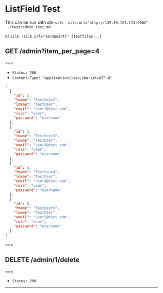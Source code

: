 # ListField Test

This can be run with silk `silk -silk.url="http://139.59.123.174:9002" ../test/admin_test.md`

or `silk -silk.url="{endpoint}" {testfiles...}`

## GET /admin?item_per_page=4
===

* `Status: 200`
* `Content-Type: "application/json;charset=UTF-8"`

```json
[
  {
    "id": 2,
    "fname": "TestUser2",
    "lname": "TestUser",
    "email": "user2@test.com",
    "role": "user",
    "password": "username"
  },
  {
    "id": 3,
    "fname": "TestUser3",
    "lname": "TestUser",
    "email": "user3@test.com",
    "role": "user",
    "password": "username"
  },
  {
    "id": 4,
    "fname": "TestUser4",
    "lname": "TestUser",
    "email": "user4@test.com",
    "role": "user",
    "password": "username"
  },
  {
    "id": 5,
    "fname": "TestUser5",
    "lname": "TestUser",
    "email": "user5@test.com",
    "role": "user",
    "password": "username"
  }
]
```
===

## DELETE /admin/1/delete

===

* `Status: 200`

---
